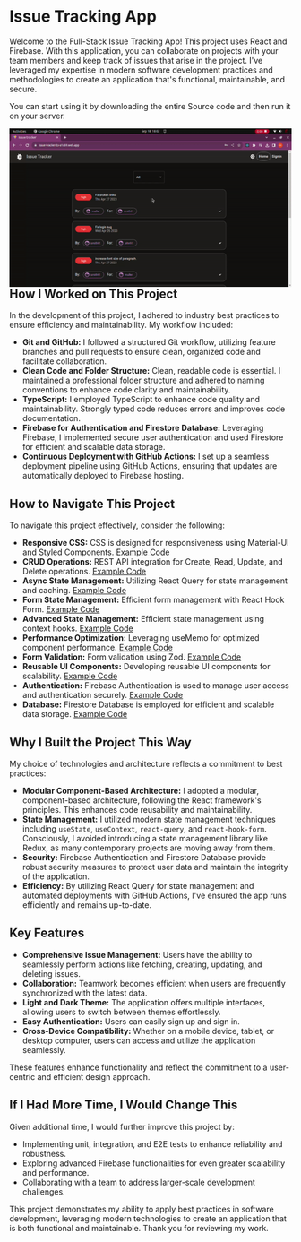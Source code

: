 # Issue Tracking App

Welcome to the Full-Stack Issue Tracking App! This project uses React and Firebase. With this application, you can collaborate on projects with your team members and keep track of issues that arise in the project. I've leveraged my expertise in modern software development practices and methodologies to create an application that's functional, maintainable, and secure.

You can start using it by downloading the entire Source code and then run it on your server.

<img src="https://github.com/neuralchemist/issue-tracker-ts/blob/readme/src/assets/issue-tracker-ts.gif" alt="realtime-kanban-app.gif" style="float: left; margin-right: 10px;" />

## How I Worked on This Project

In the development of this project, I adhered to industry best practices to ensure efficiency and maintainability. My workflow included:

- **Git and GitHub:** I followed a structured Git workflow, utilizing feature branches and pull requests to ensure clean, organized code and facilitate collaboration.
- **Clean Code and Folder Structure:** Clean, readable code is essential. I maintained a professional folder structure and adhered to naming conventions to enhance code clarity and maintainability.
- **TypeScript:** I employed TypeScript to enhance code quality and maintainability. Strongly typed code reduces errors and improves code documentation.
- **Firebase for Authentication and Firestore Database:** Leveraging Firebase, I implemented secure user authentication and used Firestore for efficient and scalable data storage.
- **Continuous Deployment with GitHub Actions:** I set up a seamless deployment pipeline using GitHub Actions, ensuring that updates are automatically deployed to Firebase hosting.

## How to Navigate This Project

To navigate this project effectively, consider the following:

- **Responsive CSS:** CSS is designed for responsiveness using Material-UI and Styled Components. [Example Code](https://github.com/neuralchemist/issue-tracker-ts/blob/main/src/features/Home/components/IssueCard/styles.ts)
- **CRUD Operations:** REST API integration for Create, Read, Update, and Delete operations. [Example Code](https://github.com/neuralchemist/issue-tracker-ts/blob/main/src/entities/issue/api/index.ts)
- **Async State Management:** Utilizing React Query for state management and caching. [Example Code](https://github.com/neuralchemist/issue-tracker-ts/blob/main/src/entities/issue/hooks/useUpdateIssue.ts)
- **Form State Management:** Efficient form management with React Hook Form. [Example Code](https://github.com/neuralchemist/issue-tracker-ts/blob/main/src/features/Issues/components/IssueForm/index.tsx)
- **Advanced State Management:** Efficient state management using context hooks. [Example Code](https://github.com/neuralchemist/issue-tracker-ts/blob/main/src/entities/auth/context/index.tsx)
- **Performance Optimization:** Leveraging useMemo for optimized component performance. [Example Code](https://github.com/neuralchemist/issue-tracker-ts/blob/main/src/common/context/ThemeProviderCustom.tsx)
- **Form Validation:** Form validation using Zod. [Example Code](https://github.com/neuralchemist/issue-tracker-ts/blob/main/src/entities/issue/validators/index.ts)
- **Reusable UI Components:** Developing reusable UI components for scalability. [Example Code](https://github.com/neuralchemist/issue-tracker-ts/blob/main/src/common/components/SelectFieldCustom/index.tsx)
- **Authentication:** Firebase Authentication is used to manage user access and authentication securely. [Example Code](https://github.com/neuralchemist/issue-tracker-ts/blob/main/src/entities/auth/api/index.ts)
- **Database:** Firestore Database is employed for efficient and scalable data storage. [Example Code](https://github.com/neuralchemist/issue-tracker-ts/blob/main/src/entities/user/api/index.ts)

## Why I Built the Project This Way

My choice of technologies and architecture reflects a commitment to best practices:

- **Modular Component-Based Architecture:** I adopted a modular, component-based architecture, following the React framework's principles. This enhances code reusability and maintainability.
- **State Management:** I utilized modern state management techniques including `useState`, `useContext`, `react-query`, and `react-hook-form`. Consciously, I avoided introducing a state management library like Redux, as many contemporary projects are moving away from them.
- **Security:** Firebase Authentication and Firestore Database provide robust security measures to protect user data and maintain the integrity of the application.
- **Efficiency:** By utilizing React Query for state management and automated deployments with GitHub Actions, I've ensured the app runs efficiently and remains up-to-date.

## Key Features

- **Comprehensive Issue Management:** Users have the ability to seamlessly perform actions like fetching, creating, updating, and deleting issues.
- **Collaboration:** Teamwork becomes efficient when users are frequently synchronized with the latest data.
- **Light and Dark Theme:** The application offers multiple interfaces, allowing users to switch between themes effortlessly.
- **Easy Authentication:** Users can easily sign up and sign in.
- **Cross-Device Compatibility:** Whether on a mobile device, tablet, or desktop computer, users can access and utilize the application seamlessly.

These features enhance functionality and reflect the commitment to a user-centric and efficient design approach.

## If I Had More Time, I Would Change This

Given additional time, I would further improve this project by:

- Implementing unit, integration, and E2E tests to enhance reliability and robustness.
- Exploring advanced Firebase functionalities for even greater scalability and performance.
- Collaborating with a team to address larger-scale development challenges.

This project demonstrates my ability to apply best practices in software development, leveraging modern technologies to create an application that is both functional and maintainable.
Thank you for reviewing my work.
